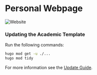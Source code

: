 # Personal Webpage

![Website](https://img.shields.io/website?style=for-the-badge&url=https%3A%2F%2Fusers.iit.demokritos.gr%2F~vagmcs%2F)

### Updating the Academic Template

Run the following commands:

```bash
hugo mod get -u ./...
hugo mod tidy
```

For more information see the [Update Guide](https://wowchemy.com/docs/guide/update/).
